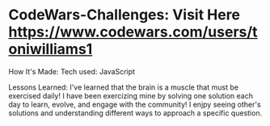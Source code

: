# CodeWars-Challenges: Visit Here https://www.codewars.com/users/toniwilliams1


How It's Made:
Tech used: JavaScript



Lessons Learned:
I've learned that the brain is a muscle that must be exercised daily! I have been exercizing mine by solving one solution each day to learn, evolve, and engage with the community! I enjpy seeing other's solutions and understanding different ways to approach a specific question. 
